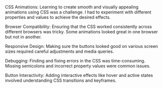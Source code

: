 CSS Animations: Learning to create smooth and visually appealing animations using CSS was a challenge. I had to experiment with different properties and values to achieve the desired effects.

Browser Compatibility: Ensuring that the CSS worked consistently across different browsers was tricky. Some animations looked great in one browser but not in another.

Responsive Design: Making sure the buttons looked good on various screen sizes required careful adjustments and media queries.

Debugging: Finding and fixing errors in the CSS was time-consuming. Missing semicolons and incorrect property values were common issues.

Button Interactivity: Adding interactive effects like hover and active states involved understanding CSS transitions and keyframes.